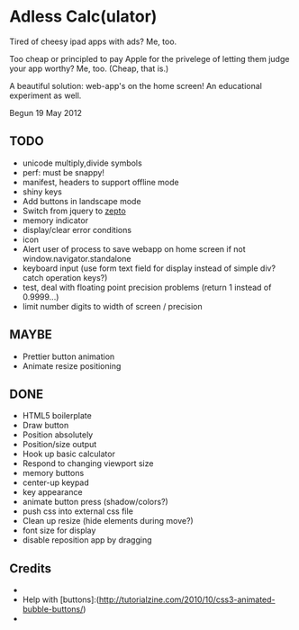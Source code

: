 # Adless Calc(ulator)

Tired of cheesy ipad apps with ads? Me, too.

Too cheap or principled to pay Apple for the privelege of letting them judge your app worthy? Me, too. (Cheap, that is.)

A beautiful solution: web-app's on the home screen! An educational experiment as well.

Begun 19 May 2012

## TODO
* unicode multiply,divide symbols
* perf: must be snappy!
* manifest, headers to support offline mode
* shiny keys
* Add buttons in landscape mode
* Switch from jquery to [zepto](http://zeptojs.com/)
* memory indicator
* display/clear error conditions
* icon
* Alert user of process to save webapp on home screen if not window.navigator.standalone
* keyboard input (use form text field for display instead of simple div? catch operation keys?)
* test, deal with floating point precision problems (return 1 instead of 0.9999...)
* limit number digits to width of screen / precision

## MAYBE
* Prettier button animation
* Animate resize positioning

## DONE
* HTML5 boilerplate
* Draw button
* Position absolutely
* Position/size output
* Hook up basic calculator
* Respond to changing viewport size
* memory buttons
* center-up keypad
* key appearance
* animate button press (shadow/colors?)
* push css into external css file
* Clean up resize (hide elements during move?)
* font size for display
* disable reposition app by dragging

## Credits
* [HTML5 boilerplate]:(http://html5boilerplate.com/)
* Help with [buttons]:(http://tutorialzine.com/2010/10/css3-animated-bubble-buttons/)
* [WebApp adaptation]:(http://matt.might.net/articles/how-to-native-iphone-ipad-apps-in-javascript/)
